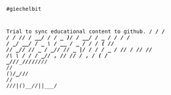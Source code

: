 <html>
<body>
<pre>

#giechelbit

Trial to sync educational content to github.
 / ___/  _/ __/ ___/ // / __/ /  / _ )/  _/_  __/ / _ \/ / / /  _/ __/_  __/ __/ _ \ / __ \/ _ \/ ___/
/ (_ // // _// /__/ _  / _// /__/ _  |/ /  / / _ / // / /_/ // /_\ \  / / / _// , _// /_/ / , _/ (_ / 
\___/___/___/\___/_//_/___/____/____/___/ /_/ (_)____/\____/___/___/ /_/ /___/_/|_(_)____/_/|_|\___/  
                                                                                                      
</pre>
</body>
</html>
